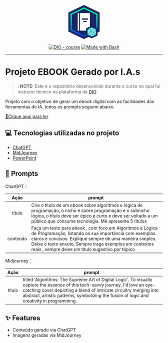 <p align="center">
    <img width="100" src="banner.png">
</p>

<p align="center">
<a href="https://dio.me/"><img src="https://img.shields.io/badge/DIO-Course-28DA77?logo=youtube" alt="DIO - course"></a>
<a href="https://www.gnu.org/software/bash/" title="Go to Bash homepage"><img src="https://img.shields.io/badge/Prompt-Project-blue?logo=gnu-bash&amp;logoColor=white" alt="Made with Bash"></a></p>

-------

# Projeto EBOOK Gerado por I.A.s


 > ℹ️ **NOTE:** Este é o repositório desenvolvido durante o curso no qual fui instrutor técnico na plataforma da [DIO](https://dio.me)

Projeto com o objetivo de gerar um ebook digital com as facilidades das ferramentas de IA. todos os prompts
seguem abaixo.

<a href="Ebook - Luiz Felipe P. Rodrigues.pdf" title="View PDF now"> 📕Clique aqui para ler</a>

## 💻 Tecnologias utilizadas no projeto

- [ChatGPT](https://chat.openai.com/) 
- [MidJourney](https://www.midjourney.com/app/)
- [PowerPoint](https://www.microsoft.com/en/microsoft-365/powerpoint)

## 🧠 Prompts


ChatGPT：

|   Ação   | prompt                                                                                                                                                                                                                                                                         |
| :------: | ------------------------------------------------------------------------------------------------------------------------------------------------------------------------------------------------------------------------------------------------------------------------------ |
|  título  | Crie o título de um ebook sobre algoritmos e lógica de programação, o nicho é sobre programação e o subnicho lógica, o título deve ser épico e curto e deve ser voltado a um público que consume tecnologia. Mê apresente 5 títulos                                                          |
| conteúdo | Faça um texto para ebook , com foco em Algoritmos e Lógica de Programação, listando os sua importância com exemplos claros e concisos. Explique sempre de uma maneira simples. Deixe o texto enxuto, Sempre traga exemplos  em contextos reais , sempre deixe um título sugestivo por tópico

Midjourney：

|  Ação  | prompt                                                                                 |
| :----: | -------------------------------------------------------------------------------------- |
| título | titled 'Algorithms: The Supreme Art of Digital Logic'. To visually capture the essence of this tech-savvy journey, I'd love an eye-catching cover depicting a blend of intricate circuitry merging into abstract, artistic patterns, symbolizing the fusion of logic and creativity in programming. |

## ✨ Features

- Conteúdo gerado via ChatGPT
- Imagens geradas via MidJourney


